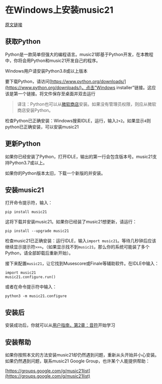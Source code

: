 # 在Windows上安装music21
[原文链接](https://www.music21.org/music21docs/installing/installWindows.html)

## 获取Python
Python是一款简单但强大的编程语言。music21即基于Python开发，在本教程中，你将会用Python和music21开发自己的程序。

Windows用户请安装Python3.8或以上版本

要下载Python，请访问[https://www.python.org/downloads/](https://www.python.org/downloads/)，点击"Windows installer"链接。这应该是第一个链接。将文件保存至桌面并双击运行

> 译注：Python也可以从[微软商店](https://www.microsoft.com/en-us/p/python-39/9p7qfqmjrfp7)安装。如果没有管理员权限，则应从微软商店安装Python。
 
检查Python已正确安装：Windows搜索IDLE，运行，输入`2+2`。如果显示`4`则python已正确安装，可以安装music21

## 更新Python
如果你已经安装了Python，打开IDLE，输出的第一行会包含版本号。music21支持Python3.7或以上。

如果你的Python版本太旧，下载一个新版的并安装。

## 安装music21
打开命令提示符，输入：
```
pip install music21
```
这将下载并安装music21。如果你已经装了music21想更新，请运行：
```
pip install --upgrade music21
```
检查music21已正确安装：运行IDLE，输入`import music21`。等待几秒钟后应该继续显示提示符`>>>`。（如果显示找不到`music21`，那么你的系统可能装了多个Python，请全部卸载后重新开始）。

接下来配置`music21`，让它找到Musescore或Finale等辅助软件。在IDLE中输入：
```
import music21
music21.configure.run()
```
或者在命令提示符中输入：
```
python3 -m music21.configure
```
## 安装后
安装成功后，你就可以从[用户指南，第2章：音符](../userguide/2.ipynb)开始学习

## 安装帮助
如果你按照本文的方法安装music21却仍然遇到问题，重新从头开始并小心安装。如果仍然遇到问题，联系music21 Google Group，也许某个人能提供帮助：

[https://groups.google.com/g/music21list](https://groups.google.com/g/music21list)